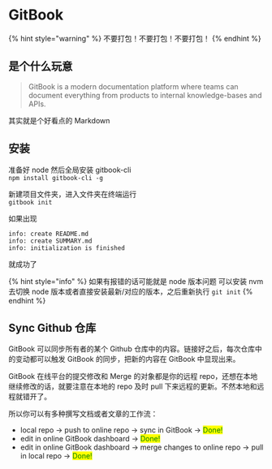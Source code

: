 # GitBook

{% hint style="warning" %}
不要打包！不要打包！不要打包！
{% endhint %}

## 是个什么玩意

> GitBook is a modern documentation platform where teams can document everything from products to internal knowledge-bases and APIs.

其实就是个好看点的 Markdown

## 安装

准备好 node 然后全局安装 gitbook-cli\
`npm install gitbook-cli -g`

新建项目文件夹，进入文件夹在终端运行\
`gitbook init`

如果出现

```
info: create README.md
info: create SUMMARY.md
info: initialization is finished
```

就成功了

{% hint style="info" %}
如果有报错的话可能就是 node 版本问题 可以安装 nvm 去切换 node 版本或者直接安装最新/对应的版本，之后重新执行 `git init`
{% endhint %}

## Sync Github 仓库

GitBook 可以同步所有者的某个 Github 仓库中的内容。链接好之后，每次仓库中的变动都可以触发 GitBook 的同步，把新的内容在 GitBook 中显现出来。

GitBook 在线平台的提交修改和 Merge 的对象都是你的远程 repo，还想在本地继续修改的话，就要注意在本地的 repo 及时 pull 下来远程的更新。不然本地和远程就错开了。

所以你可以有多种撰写文档或者文章的工作流：

* local repo -> push to online repo -> sync in GitBook -> <mark style="color:green;">Done!</mark>
* edit in online GitBook dashboard -> <mark style="color:green;">Done!</mark>
* edit in online GitBook dashboard -> merge changes to online repo -> pull in local repo -> <mark style="color:green;">Done!</mark>
